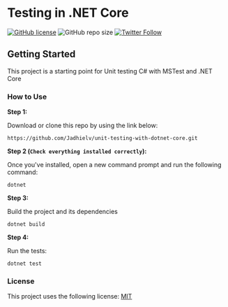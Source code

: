 # Testing in .NET Core 

[![GitHub license](https://img.shields.io/badge/license-MIT-blue.svg)](https://github.com/Jadhielv/unit-testing-with-dotnet-core/blob/master/LICENSE)
![GitHub repo size](https://img.shields.io/github/repo-size/jadhielv/unit-testing-with-dotnet-core)
[![Twitter Follow](https://img.shields.io/twitter/follow/jadhielv?style=social)](https://twitter.com/intent/follow?screen_name=jadhielv)

## Getting Started

This project is a starting point for Unit testing C# with MSTest and .NET Core

### How to Use

**Step 1:**

Download or clone this repo by using the link below:

```
https://github.com/Jadhielv/unit-testing-with-dotnet-core.git
```

**Step 2 (```Check everything installed correctly```):**

Once you've installed, open a new command prompt and run the following command:

```
dotnet
```

**Step 3:**

Build the project and its dependencies

```
dotnet build
```

**Step 4:**

Run the tests:

```
dotnet test
```

### License

This project uses the following license: [MIT](<https://choosealicense.com/licenses/mit/>)